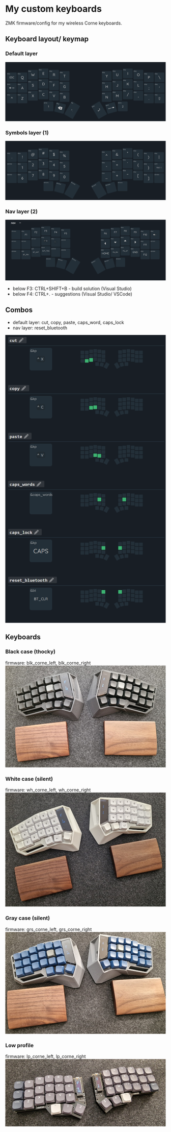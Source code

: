 # My custom keyboards
ZMK firmware/config for my wireless Corne keyboards.

## Keyboard layout/ keymap

### Default layer
![default layer key layout](docs/img/default_layer.png)

### Symbols layer (1)
![symbols layer key layout](docs/img/symbols_layer.png)

### Nav layer (2)
![Navigation layer key layout](docs/img/nav_layer.png)

- below F3: CTRL+SHIFT+B - build solution (Visual Studio)
- below F4: CTRL+. - suggestions (Visual Studio/ VSCode)

## Combos
- default layer: cut, copy, paste, caps_word, caps_lock
- nav layer: reset_bluetooth

![Combos](docs/img/combos.png)

## Keyboards

### Black case (thocky)
firmware: blk_corne_left, blk_corne_right
![Keyboard black](docs/img/key_black.jpg)

### White case (silent)
firmware: wh_corne_left, wh_corne_right
![Keyboard black](docs/img/keyb_white.jpg)

### Gray case (silent)
firmware: grs_corne_left, grs_corne_right
![Keyboard black](docs/img/keyb_grayblue.jpg)

### Low profile
firmware: lp_corne_left, lp_corne_right
![Keyboard black](docs/img/low_profile.jpg)